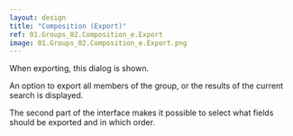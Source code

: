 ```yaml
---
layout: design
title: "Composition (Export)"
ref: 01.Groups_02.Composition_e.Export
image: 01.Groups_02.Composition_e.Export.png
---
```


When exporting, this dialog is shown.

An option to export all members of the group, or the results of the current search is displayed.

The second part of the interface makes it possible to select what fields should be exported and in which order.


